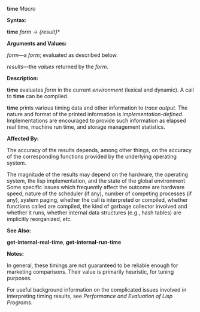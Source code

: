 **time** *Macro* 



**Syntax:** 



**time** *form → \{result\}*\* 



**Arguments and Values:** 



*form*—a *form*; evaluated as described below. 



*results*—the *values* returned by the *form*. 



**Description:** 



**time** evaluates *form* in the current *environment* (lexical and dynamic). A call to **time** can be compiled. 



**time** prints various timing data and other information to *trace output*. The nature and format of the printed information is *implementation-defined*. Implementations are encouraged to provide such information as elapsed real time, machine run time, and storage management statistics. 



**Affected By:** 



The accuracy of the results depends, among other things, on the accuracy of the corresponding functions provided by the underlying operating system. 



The magnitude of the results may depend on the hardware, the operating system, the lisp implementation, and the state of the global environment. Some specific issues which frequently affect the outcome are hardware speed, nature of the scheduler (if any), number of competing processes (if any), system paging, whether the call is interpreted or compiled, whether functions called are compiled, the kind of garbage collector involved and whether it runs, whether internal data structures (e.g., hash tables) are implicitly reorganized, *etc.* 







 



 



**See Also:** 



**get-internal-real-time**, **get-internal-run-time** 



**Notes:** 



In general, these timings are not guaranteed to be reliable enough for marketing comparisons. Their value is primarily heuristic, for tuning purposes. 



For useful background information on the complicated issues involved in interpreting timing results, see *Performance and Evaluation of Lisp Programs*. 



